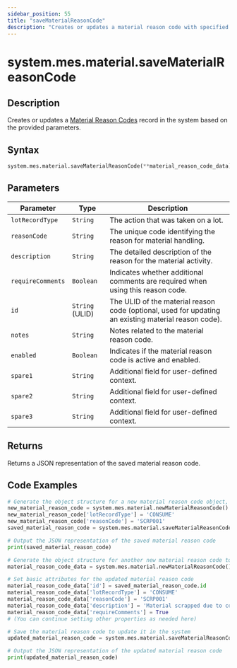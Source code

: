 ```yaml
---
sidebar_position: 55
title: "saveMaterialReasonCode"
description: "Creates or updates a material reason code with specified parameters."
---
```


# system.mes.material.saveMaterialReasonCode

## Description

Creates or updates a [Material Reason Codes](../../data-model/material-model/material-reason-code) record in the system based on the provided parameters.

## Syntax

```python
system.mes.material.saveMaterialReasonCode(**material_reason_code_data)
```

## Parameters

| Parameter         | Type            | Description                                                                                          |
| ----------------- | --------------- | ---------------------------------------------------------------------------------------------------- |
| `lotRecordType`   | `String`        | The action that was taken on a lot.                                                                  |
| `reasonCode`      | `String`        | The unique code identifying the reason for material handling.                                        |
| `description`     | `String`        | The detailed description of the reason for the material activity.                                    |
| `requireComments` | `Boolean`       | Indicates whether additional comments are required when using this reason code.                      |
| `id`              | `String` (ULID) | The ULID of the material reason code (optional, used for updating an existing material reason code). |
| `notes`           | `String`        | Notes related to the material reason code.                                                           |
| `enabled`         | `Boolean`       | Indicates if the material reason code is active and enabled.                                         |
| `spare1`          | `String`        | Additional field for user-defined context.                                                           |
| `spare2`          | `String`        | Additional field for user-defined context.                                                           |
| `spare3`          | `String`        | Additional field for user-defined context.                                                           |

## Returns

Returns a JSON representation of the saved material reason code.

## Code Examples

```python
# Generate the object structure for a new material reason code object, set the initial arguments and save it
new_material_reason_code = system.mes.material.newMaterialReasonCode()
new_material_reason_code['lotRecordType'] = 'CONSUME'
new_material_reason_code['reasonCode'] = 'SCRP001'
saved_material_reason_code = system.mes.material.saveMaterialReasonCode(**new_material_reason_code)

# Output the JSON representation of the saved material reason code
print(saved_material_reason_code)

# Generate the object structure for another new material reason code to update the previous material reason code
material_reason_code_data = system.mes.material.newMaterialReasonCode()

# Set basic attributes for the updated material reason code
material_reason_code_data['id'] = saved_material_reason_code.id
material_reason_code_data['lotRecordType'] = 'CONSUME'
material_reason_code_data['reasonCode'] = 'SCRP001'
material_reason_code_data['description'] = 'Material scrapped due to contamination'
material_reason_code_data['requireComments'] = True
# (You can continue setting other properties as needed here)

# Save the material reason code to update it in the system
updated_material_reason_code = system.mes.material.saveMaterialReasonCode(**material_reason_code_data)

# Output the JSON representation of the updated material reason code
print(updated_material_reason_code)
```
